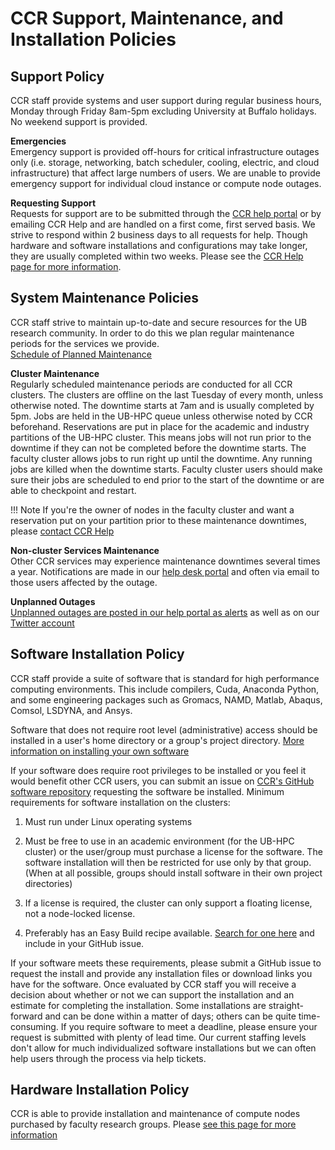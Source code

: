 # CCR Support, Maintenance, and Installation Policies

## Support Policy  

CCR staff provide systems and user support during regular business hours, Monday through Friday 8am-5pm excluding University at Buffalo holidays.  No weekend support is provided.  

**Emergencies**  
Emergency support is provided off-hours for critical infrastructure outages only (i.e. storage, networking, batch scheduler, cooling, electric, and cloud infrastructure) that affect large numbers of users.  We are unable to provide emergency support for individual cloud instance or compute node outages.  

**Requesting Support**    
Requests for support are to be submitted through the [CCR help portal](https://ubccr.freshdesk.com) or by emailing CCR Help and are handled on a first come, first served basis.  We strive to respond within 2 business days to all requests for help.  Though hardware and software installations and configurations may take longer, they are usually completed within two weeks.  Please see the [CCR Help page for more information](../help.md).  

## System Maintenance Policies  

CCR staff strive to maintain up-to-date and secure resources for the UB research community.  In order to do this we plan regular maintenance periods for the services we provide.  
[Schedule of Planned Maintenance](https://ubccr.freshdesk.com/support/discussions/forums/5000296650)

**Cluster Maintenance**  
Regularly scheduled maintenance periods are conducted for all CCR clusters.  The clusters are offline on the last Tuesday of every month, unless otherwise noted.  The downtime starts at 7am and is usually completed by 5pm.  Jobs are held in the UB-HPC queue unless otherwise noted by CCR beforehand.  Reservations are put in place for the academic and industry partitions of the UB-HPC cluster.  This means jobs will not run prior to the downtime if they can not be completed before the downtime starts.  The faculty cluster allows jobs to run right up until the downtime.  Any running jobs are killed when the downtime starts.  Faculty cluster users should make sure their jobs are scheduled to end prior to the start of the downtime or are able to checkpoint and restart.  

!!! Note
    If you're the owner of nodes in the faculty cluster and want a reservation put on your partition prior to these maintenance downtimes, please [contact CCR Help](../help.md)

**Non-cluster Services Maintenance**  
Other CCR services may experience maintenance downtimes several times a year.  Notifications are made in our [help desk portal](https://ubccr.freshdesk.com/support/discussions/forums/5000296650) and often via email to those users affected by the outage.

**Unplanned Outages**  
[Unplanned outages are posted in our help portal as alerts](https://ubccr.freshdesk.com/support/discussions/forums/5000120071) as well as on our [Twitter account](https://twitter.com/UBCCR)  

## Software Installation Policy  

CCR staff provide a suite of software that is standard for high performance computing environments.  This include compilers, Cuda, Anaconda Python, and some engineering packages such as Gromacs, NAMD, Matlab, Abaqus, Comsol, LSDYNA, and Ansys.

Software that does not require root level (administrative) access should be installed in a user's home directory or a group's project directory.  [More information on installing your own software](../software/building.md)  

If your software does require root privileges to be installed or you feel it would benefit other CCR users, you can submit an issue on [CCR's GitHub software repository](https://github.com/ubccr/software-layer/issues) requesting the software be installed.  Minimum requirements for software installation on the clusters:

1. Must run under Linux operating systems

2. Must be free to use in an academic environment (for the UB-HPC cluster) or the user/group must purchase a license for the software.  The software installation will then be restricted for use only by that group.  (When at all possible, groups should install software in their own project directories)

3. If a license is required, the cluster can only support a floating license, not a node-locked license.  

4. Preferably has an Easy Build recipe available.  [Search for one here](https://github.com/easybuilders/easybuild-easyconfigs/tree/develop/easybuild/easyconfigs) and include in your GitHub issue.  

If your software meets these requirements, please submit a GitHub issue to request the install and provide any installation files or download links you have for the software.  Once evaluated by CCR staff you will receive a decision about whether or not we can support the installation and an estimate for completing the installation.  Some installations are straight-forward and can be done within a matter of days; others can be quite time-consuming.  If you require software to meet a deadline, please ensure your request is submitted with plenty of lead time.  Our current staffing levels don't allow for much individualized software installations but we can often help users through the process via help tickets.  

## Hardware Installation Policy  

CCR is able to provide installation and maintenance of compute nodes purchased by faculty research groups.  Please [see this page for more information](https://ubccr.freshdesk.com/en/support/solutions/articles/13000048771-hardware-installation-maintenance-and-support-policy)  
